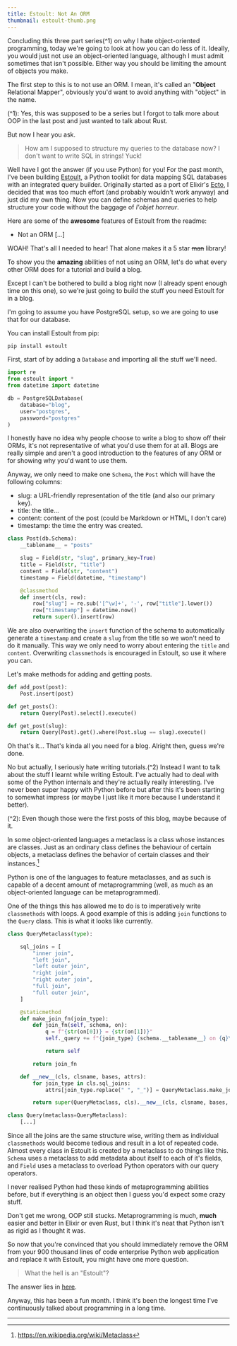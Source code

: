 ```yaml
---
title: Estoult: Not An ORM
thumbnail: estoult-thumb.png
---
```


Concluding this three part series(^1) on why I hate object-oriented programming, today we're going to look at how you can do less of it. Ideally, you would just not use an object-oriented language, although I must admit sometimes that isn't possible. Either way you should be limiting the amount of objects you make.

The first step to this is to not use an ORM. I mean, it's called an "**Object** Relational Mapper", obviously you'd want to avoid anything with "object" in the name.

(^1): Yes, this was supposed to be a series but I forgot to talk more about OOP in the last post and just wanted to talk about Rust.

But now I hear you ask.

> How am I supposed to structure my queries to the database now? I don't want to write SQL in strings! Yuck!

Well have I got the answer (if you use Python) for you! For the past month, I've been building [Estoult](https://github.com/halcyonnouveau/estoult), a Python toolkit for data mapping SQL databases with an integrated query builder. Originally started as a port of Elixir's [Ecto](https://github.com/elixir-ecto/ecto), I decided that was too much effort (and probably wouldn't work anyway) and just did my own thing. Now you can define schemas and queries to help structure your code without the baggage of *l'objet horreur*.

Here are some of the **awesome** features of Estoult from the readme:

- Not an ORM [...]

WOAH! That's all I needed to hear! That alone makes it a 5 star ~~man~~ library!

To show you the **amazing** abilities of not using an ORM, let's do what every other ORM does for a tutorial and build a blog.

Except I can't be bothered to build a blog right now (I already spent enough time on this one), so we're just going to build the stuff you need Estoult for in a blog.

I'm going to assume you have PostgreSQL setup, so we are going to use that for our database.

You can install Estoult from pip:

```bash
pip install estoult
```

First, start of by adding a `Database` and importing all the stuff we'll need.

```python
import re
from estoult import *
from datetime import datetime

db = PostgreSQLDatabase(
    database="blog",
    user="postgres",
    password="postgres"
)
```

I honestly have no idea why people choose to write a blog to show off their ORMs, it's not representative of what you'd use them for at all. Blogs are really simple and aren't a good introduction to the features of any ORM or for showing why you'd want to use them.

Anyway, we only need to make one `Schema`, the `Post` which will have the following columns:

- slug: a URL-friendly representation of the title (and also our primary key).
- title: the title...
- content: content of the post (could be Markdown or HTML, I don't care)
- timestamp: the time the entry was created.

```python
class Post(db.Schema):
    __tablename__ = "posts"

    slug = Field(str, "slug", primary_key=True)
    title = Field(str, "title")
    content = Field(str, "content")
    timestamp = Field(datetime, "timestamp")

    @classmethod
    def insert(cls, row):
        row["slug"] = re.sub('[^\w]+', '-', row["title"].lower())
        row["timestamp"] = datetime.now()
        return super().insert(row)
```

We are also overwriting the `insert` function of the schema to automatically generate a `timestamp` and create a `slug` from the title so we won't need to do it manually. This way we only need to worry about entering the `title` and `content`. Overwriting `classmethods` is encouraged in Estoult, so use it where you can.

Let's make methods for adding and getting posts.

```python
def add_post(post):
    Post.insert(post)

def get_posts():
    return Query(Post).select().execute()

def get_post(slug):
    return Query(Post).get().where(Post.slug == slug).execute()
```

Oh that's it... That's kinda all you need for a blog. Alright then, guess we're done.

No but actually, I seriously hate writing tutorials.(^2) Instead I want to talk about the stuff I learnt while writing Estoult. I've actually had to deal with some of the Python internals and they're actually really interesting. I've never been super happy with Python before but after this it's been starting to somewhat impress (or maybe I just like it more because I understand it better).

(^2): Even though those were the first posts of this blog, maybe because of it.

In some object-oriented languages a metaclass is a class whose instances are classes. Just as an ordinary class defines the behaviour of certain objects, a metaclass defines the behavior of certain classes and their instances.[^1]

Python is one of the languages to feature metaclasses, and as such is capable of a decent amount of metaprogramming (well, as much as an object-oriented language can be metaprogrammed).

One of the things this has allowed me to do is to imperatively write `classmethods` with loops. A good example of this is adding `join` functions to the `Query` class. This is what it looks like currently.

```python
class QueryMetaclass(type):

    sql_joins = [
        "inner join",
        "left join",
        "left outer join",
        "right join",
        "right outer join",
        "full join",
        "full outer join",
    ]

    @staticmethod
    def make_join_fn(join_type):
        def join_fn(self, schema, on):
            q = f"{str(on[0])} = {str(on[1])}"
            self._query += f"{join_type} {schema.__tablename__} on {q}\n"

            return self

        return join_fn

    def __new__(cls, clsname, bases, attrs):
        for join_type in cls.sql_joins:
            attrs[join_type.replace(" ", "_")] = QueryMetaclass.make_join_fn(join_type)

        return super(QueryMetaclass, cls).__new__(cls, clsname, bases, attrs)

class Query(metaclass=QueryMetaclass):
    [...]
```

Since all the joins are the same structure wise, writing them as individual `classmethods` would become tedious and result in a lot of repeated code. Almost every class in Estoult is created by a metaclass to do things like this. `Schema` uses a metaclass to add metadata about itself to each of it's fields, and `Field` uses a metaclass to overload Python operators with our query operators.

I never realised Python had these kinds of metaprogramming abilities before, but if everything is an object then I guess you'd expect some crazy stuff.

Don't get me wrong, OOP still stucks. Metaprogramming is much, **much** easier and better in Elixir or even Rust, but I think it's neat that Python isn't as rigid as I thought it was.

So now that you're convinced that you should immediately remove the ORM from your 900 thousand lines of code enterprise Python web application and replace it with Estoult, you might have one more question.

> What the hell is an "Estoult"?

The answer lies in [here](/post/astolfo).

Anyway, this has been a fun month. I think it's been the longest time I've continuously talked about programming in a long time.

----

[^1]: https://en.wikipedia.org/wiki/Metaclass
